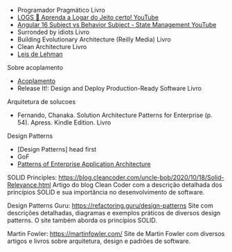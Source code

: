 
- Programador Pragmático	Livro	
- [LOGS 🤔 Aprenda a Logar do Jeito certo!	YouTube](https://www.youtube.com/watch?v=F_yUTNvlf5I)
- [Angular 16 Subject vs Behavior Subject - State Management	YouTube](https://www.youtube.com/watch?v=D-zmaR7rOAQ)
- Surronded by idiots	Livro	
- Building Evolutionary Architecture (Reilly Media)	Livro	
- Clean Architecture Livro
- [Leis de Lehman](https://users.ece.utexas.edu/~perry/work/papers/feast1.pdf)

Sobre acoplamento
- [Acoplamento](https://www.youtube.com/watch?v=esm-1QXtA2Q)
- Release It!: Design and Deploy Production-Ready Software  Livro

Arquitetura de solucoes
- Fernando, Chanaka. Solution Architecture Patterns for Enterprise (p. 54). Apress. Kindle Edition. Livro

Design Patterns
- [Design Patterns] head first
- GoF
- [Patterns of Enterprise Application Architecture](https://www.amazon.com/Patterns-Enterprise-Application-Architecture-Martin/dp/0321127420)


SOLID Principles:
https://blog.cleancoder.com/uncle-bob/2020/10/18/Solid-Relevance.html
Artigo do blog Clean Coder com a descrição detalhada dos princípios SOLID e sua importância no desenvolvimento de software.

Design Patterns Guru:
https://refactoring.guru/design-patterns
Site com descrições detalhadas, diagramas e exemplos práticos de diversos design patterns. O site também aborda os princípios SOLID.

Martin Fowler:
https://martinfowler.com/
Site de Martin Fowler com diversos artigos e livros sobre arquitetura, design e padrões de software.